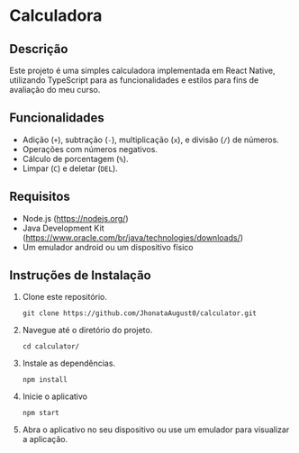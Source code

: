 # Calculadora 

## Descrição

Este projeto é uma simples calculadora implementada em React Native, utilizando TypeScript para as funcionalidades e estilos para fins de avaliação do meu curso.

## Funcionalidades

- Adição (`+`), subtração (`-`), multiplicação (`x`), e divisão (`/`) de números.
- Operações com números negativos.
- Cálculo de porcentagem (`%`).
- Limpar (`C`) e deletar (`DEL`).

## Requisitos

- Node.js (https://nodejs.org/)
- Java Development Kit (https://www.oracle.com/br/java/technologies/downloads/)
- Um emulador android ou um dispositivo físico
  
## Instruções de Instalação

1. Clone este repositório.
   ```
   git clone https://github.com/JhonataAugust0/calculator.git
   ```
2. Navegue até o diretório do projeto.
   ```
   cd calculator/
   ```
3. Instale as dependências.
   ```
   npm install
   ```
4. Inicie o aplicativo
   ```
   npm start
   ```
5. Abra o aplicativo no seu dispositivo ou use um emulador para visualizar a aplicação.
